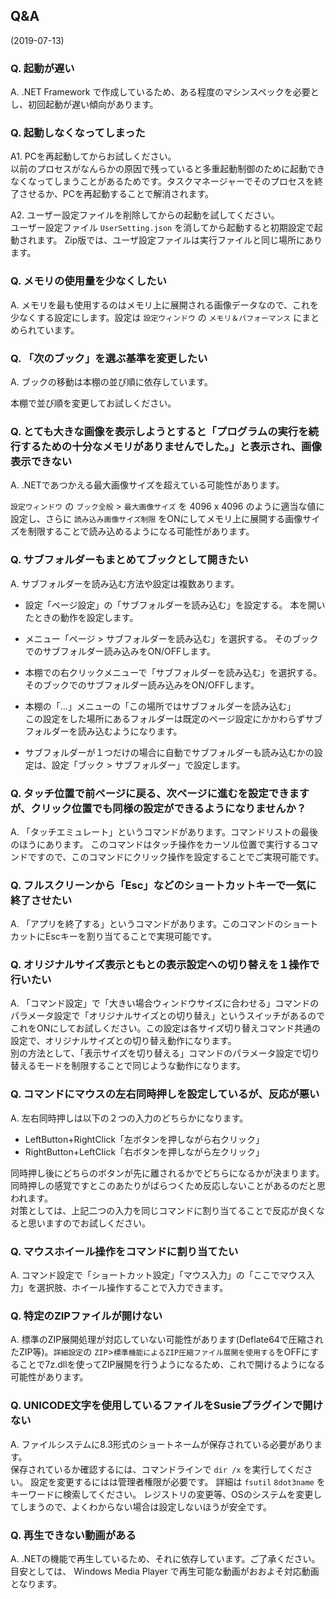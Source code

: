 ## Q&A

(2019-07-13)

 
### Q. 起動が遅い

A. .NET Framework で作成しているため、ある程度のマシンスペックを必要とし、初回起動が遅い傾向があります。  
  
 
### Q. 起動しなくなってしまった

A1. PCを再起動してからお試しください。  
以前のプロセスがなんらかの原因で残っていると多重起動制御のために起動できなくなってしまうことがあるためです。タスクマネージャーでそのプロセスを終了させるか、PCを再起動することで解消されます。

A2. ユーザー設定ファイルを削除してからの起動を試してください。  
ユーザー設定ファイル `UserSetting.json` を消してから起動すると初期設定で起動されます。
Zip版では、ユーザ設定ファイルは実行ファイルと同じ場所にあります。


### Q. メモリの使用量を少なくしたい

A. メモリを最も使用するのはメモリ上に展開される画像データなので、これを少なくする設定にします。設定は `設定ウィンドウ` の `メモリ＆パフォーマンス` にまとめられています。


### Q. 「次のブック」を選ぶ基準を変更したい

A. ブックの移動は本棚の並び順に依存しています。

本棚で並び順を変更してお試しください。


### Q. とても大きな画像を表示しようとすると「プログラムの実行を続行するための十分なメモリがありませんでした。」と表示され、画像表示できない

A. .NETであつかえる最大画像サイズを超えている可能性があります。

`設定ウィンドウ` の `ブック全般` > `最大画像サイズ` を 4096 x 4096 のように適当な値に設定し、さらに `読み込み画像サイズ制限` をONにしてメモリ上に展開する画像サイズを制限することで読み込めるようになる可能性があります。


### Q. サブフォルダーもまとめてブックとして開きたい

A. サブフォルダーを読み込む方法や設定は複数あります。

* 設定「ページ設定」の「サブフォルダーを読み込む」を設定する。
  本を開いたときの動作を設定します。

* メニュー「ページ > サブフォルダーを読み込む」を選択する。
  そのブックでのサブフォルダー読み込みをON/OFFします。

* 本棚での右クリックメニューで「サブフォルダーを読み込む」を選択する。
  そのブックでのサブフォルダー読み込みをON/OFFします。

* 本棚の「…」メニューの「この場所ではサブフォルダーを読み込む」  
  この設定をした場所にあるフォルダーは既定のページ設定にかかわらずサブフォルダーを読み込むようになります。

* サブフォルダーが１つだけの場合に自動でサブフォルダーも読み込むかの設定は、設定「ブック > サブフォルダー」で設定します。


### Q. タッチ位置で前ページに戻る、次ページに進むを設定できますが、クリック位置でも同様の設定ができるようになりませんか？

A. 「タッチエミュレート」というコマンドがあります。コマンドリストの最後のほうにあります。
このコマンドはタッチ操作をカーソル位置で実行するコマンドですので、このコマンドにクリック操作を設定することでご実現可能です。


### Q. フルスクリーンから「Esc」などのショートカットキーで一気に終了させたい

A. 「アプリを終了する」というコマンドがあります。このコマンドのショートカットにEscキーを割り当てることで実現可能です。


### Q. オリジナルサイズ表示ともとの表示設定への切り替えを１操作で行いたい

A. 「コマンド設定」で「大きい場合ウィンドウサイズに合わせる」コマンドのパラメータ設定で「オリジナルサイズとの切り替え」というスイッチがあるのでこれをONにしてお試しください。この設定は各サイズ切り替えコマンド共通の設定で、オリジナルサイズとの切り替え動作になります。  
別の方法として、「表示サイズを切り替える」コマンドのパラメータ設定で切り替えるモードを制限することで同じような動作になります。


 
### Q. コマンドにマウスの左右同時押しを設定しているが、反応が悪い

A. 左右同時押しは以下の２つの入力のどちらかになります。

* LeftButton+RightClick「左ボタンを押しながら右クリック」
* RightButton+LeftClick「右ボタンを押しながら左クリック」

同時押し後にどちらのボタンが先に離されるかでどちらになるかが決まります。同時押しの感覚ですとこのあたりがばらつくため反応しないことがあるのだと思われます。  
対策としては、上記二つの入力を同じコマンドに割り当てることで反応が良くなると思いますのでお試しください。



### Q. マウスホイール操作をコマンドに割り当てたい

A. コマンド設定で「ショートカット設定」「マウス入力」の「ここでマウス入力」を選択肢、ホイール操作することで入力できます。


### Q. 特定のZIPファイルが開けない

A. 標準のZIP展開処理が対応していない可能性があります(Deflate64で圧縮されたZIP等)。`詳細設定`の `ZIP`>`標準機能によるZIP圧縮ファイル展開を使用する`をOFFにすることで7z.dllを使ってZIP展開を行うようになるため、これで開けるようになる可能性があります。


### Q. UNICODE文字を使用しているファイルをSusieプラグインで開けない

A. ファイルシステムに8.3形式のショートネームが保存されている必要があります。  
保存されているか確認するには、コマンドラインで `dir /x` を実行してください。
設定を変更するにはは管理者権限が必要です。 詳細は `fsutil` `8dot3name` をキーワードに検索してください。
レジストリの変更等、OSのシステムを変更してしまうので、よくわからない場合は設定しないほうが安全です。


### Q. 再生できない動画がある

A. .NETの機能で再生しているため、それに依存しています。ご了承ください。  
目安としては、 Windows Media Player で再生可能な動画がおおよそ対応動画となります。

